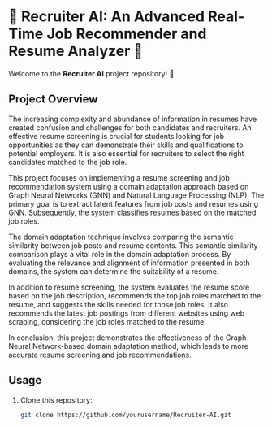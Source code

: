 # 💼 Recruiter AI: An Advanced Real-Time Job Recommender and Resume Analyzer 🤖

Welcome to the **Recruiter AI** project repository! 🌟

## Project Overview

The increasing complexity and abundance of information in resumes have created confusion and challenges for both candidates and recruiters. An effective resume screening is crucial for students looking for job opportunities as they can demonstrate their skills and qualifications to potential employers. It is also essential for recruiters to select the right candidates matched to the job role.

This project focuses on implementing a resume screening and job recommendation system using a domain adaptation approach based on Graph Neural Networks (GNN) and Natural Language Processing (NLP). The primary goal is to extract latent features from job posts and resumes using GNN. Subsequently, the system classifies resumes based on the matched job roles.

The domain adaptation technique involves comparing the semantic similarity between job posts and resume contents. This semantic similarity comparison plays a vital role in the domain adaptation process. By evaluating the relevance and alignment of information presented in both domains, the system can determine the suitability of a resume.

In addition to resume screening, the system evaluates the resume score based on the job description, recommends the top job roles matched to the resume, and suggests the skills needed for those job roles. It also recommends the latest job postings from different websites using web scraping, considering the job roles matched to the resume.

In conclusion, this project demonstrates the effectiveness of the Graph Neural Network-based domain adaptation method, which leads to more accurate resume screening and job recommendations.

## Usage

1. Clone this repository:
   ```bash
   git clone https://github.com/yourusername/Recruiter-AI.git
